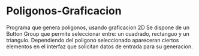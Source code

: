# Poligonos-Graficacion
Programa que genera poligonos, usando graficacion 2D
Se dispone de un Button Group que permite seleccionar entre: un cuadrado, rectanguo y un triangulo.
Dependiendo del poligono seleccionado apareceran ciertos elementos en el interfaz que solicitan datos de entrada para su generacion. 

